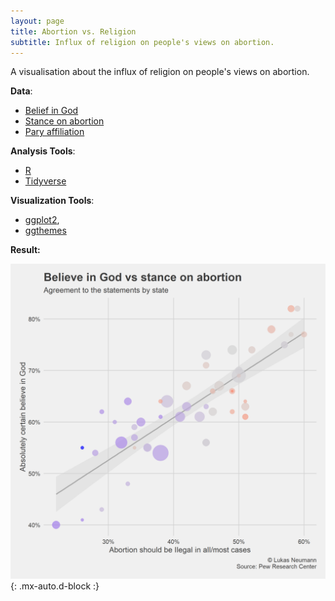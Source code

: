 ```yaml
---
layout: page
title: Abortion vs. Religion
subtitle: Influx of religion on people's views on abortion.
---
```


A visualisation about the influx of religion on people's views on abortion.

**Data**:

- [Belief in God](https://www.pewresearch.org/religion/religious-landscape-study/compare/belief-in-god/by/state/)
- [Stance on abortion](https://www.pewresearch.org/religion/religious-landscape-study/compare/views-about-abortion/by/state/)
- [Pary affiliation](https://www.pewresearch.org/religion/religious-landscape-study/compare/party-affiliation/by/state/)

**Analysis Tools**:

- [R](https://www.r-project.org/)
- [Tidyverse](https://www.tidyverse.org/)

**Visualization Tools**:

- [ggplot2](https://ggplot2.tidyverse.org/), 
- [ggthemes](https://yutannihilation.github.io/allYourFigureAreBelongToUs/ggthemes/)

**Result:**
  
![Result:](/assets/img/abortion_vs_religion_scatter.png){: .mx-auto.d-block :}
